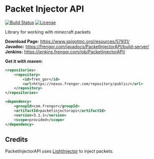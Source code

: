 # Packet Injector API
[![Build Status](https://jenkins.frengor.com/job/PacketInjectorAPI/badge/icon)](https://jenkins.frengor.com/job/PacketInjectorAPI/)
[![License](https://img.shields.io/badge/license-MIT-orange)](https://github.com/frengor/PacketInjectorAPI/blob/main/LICENSE)

Library for working with minecraft packets

**Download Page:** <https://www.spigotmc.org/resources/57931/>  
**Javadoc:** <https://frengor.com/javadocs/PacketInjectorAPI/build-server/>  
**Jenkins:** <https://jenkins.frengor.com/job/PacketInjectorAPI/>

**Get it with maven:**
```xml
<repositories>
    <repository>
        <id>fren_gor</id>
        <url>https://nexus.frengor.com/repository/public/</url>
    </repository>
</repositories>
```
```xml
<dependency>
    <groupId>com.frengor</groupId>
    <artifactId>packetinjectorapi</artifactId>
    <version>3.1.1</version>
    <scope>provided</scope>
</dependency>
```

## Credits

PacketInjectorAPI uses [LightInjector](https://github.com/frengor/LightInjector) to inject packets.
